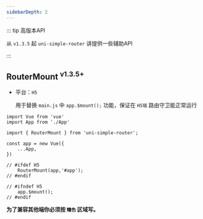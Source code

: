 ```yaml
---
sidebarDepth: 2
---
```


::: tip 高版本API

从 `v1.3.5` 起 `uni-simple-router` 讲提供一些辅助API

:::

## RouterMount <sup>v1.3.5+</sup>

* 平台：`H5`

    用于替换 `main.js` 中 `app.$mount();` 功能，保证在 `H5端` 路由守卫能正常运行

```js{10-16}
import Vue from 'vue'
import App from './App'

import { RouterMount } from 'uni-simple-router';

const app = new Vue({
    ...App,
})

// #ifdef H5
	RouterMount(app,'#app');
// #endif

// #ifndef H5
	app.$mount();
// #endif
```

**为了兼容其他端你必须按 `糟色` 区域写。**